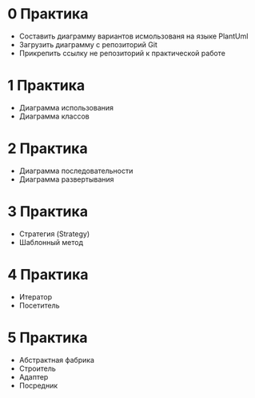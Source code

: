 # 0 Практика
* Составить диаграмму вариантов исмользованя на языке PlantUml 
* Загрузить диаграмму с репозиторий Git
* Прикрепить ссылку не репозиторий к практической работе 
# 1 Практика
* Диаграмма использования
* Диаграмма классов
# 2 Практика
* Диаграмма последовательности
* Диаграмма развертывания
# 3 Практика
* Стратегия (Strategy)
* Шаблонный метод
# 4 Практика
* Итератор
* Посетитель
# 5 Практика
* Абстрактная фабрика
* Строитель
* Адаптер
* Посредник
